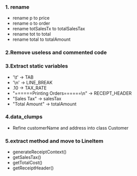### 1. rename
* rename p to price
* rename o to order
* rename totSalesTx to totalSalesTax
* rename tot to total
* rename total to totalAmount
### 2.Remove useless and commented code
### 3.Extract static variables
* '\t' -> TAB
* '\n' -> LINE_BREAK
* .10 -> TAX_RATE
* "======Printing Orders======\n" -> RECEIPT_HEADER
* "Sales Tax" -> salesTax
* "Total Amount" -> totalAmount
### 4.data_clumps
* Refine customerName and address into class Customer
### 5.extract method and move to LineItem
* generateReceiptContext()
* getSalesTax()
* getTotalCost()
* getReceiptHeader()
